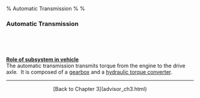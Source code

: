 % Automatic Transmission
% 
% 

### Automatic Transmission

 

 

**<u>Role of subsystem in vehicle</u>** \
The automatic transmission transmits torque from the engine to the drive
axle.  It is composed of a [gearbox](gearbox.html) and a [hydraulic
torque converter](htc.html).

* * * * *

<center>
[Back to Chapter 3](advisor_ch3.html)

</center>
